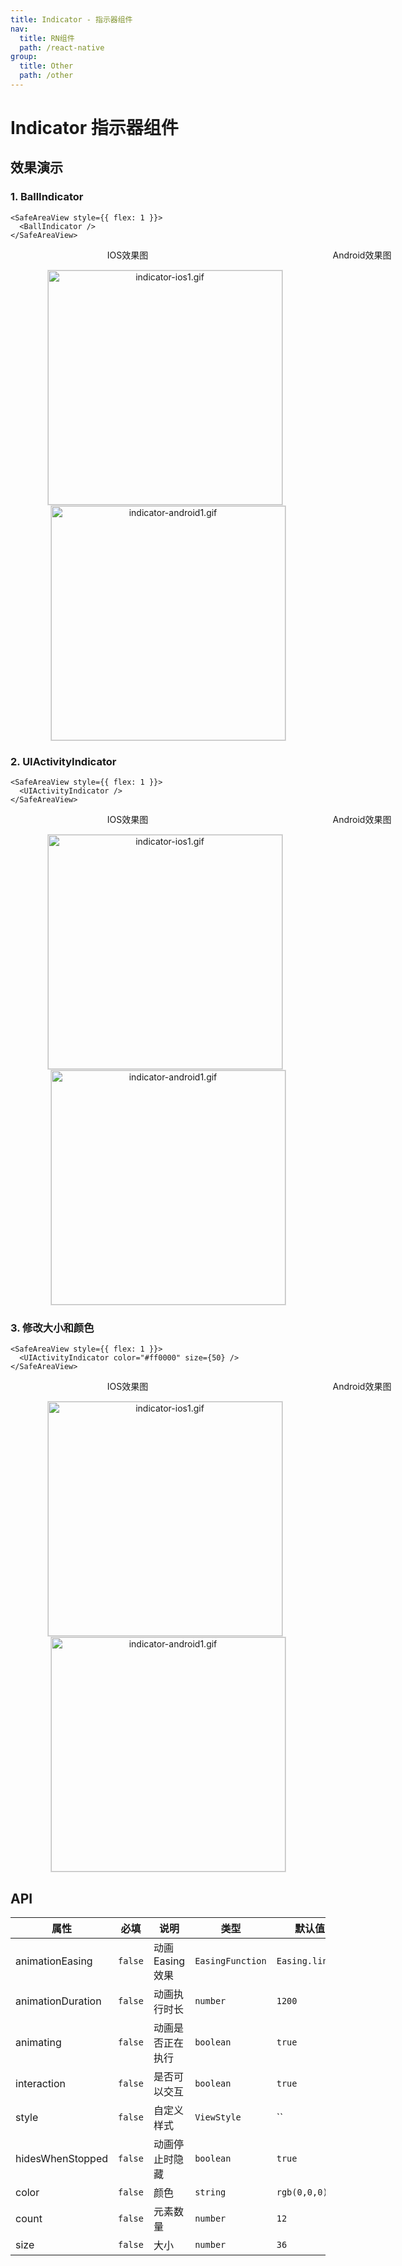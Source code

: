 ```yaml
---
title: Indicator - 指示器组件
nav:
  title: RN组件
  path: /react-native
group:
  title: Other
  path: /other
---
```


# Indicator 指示器组件

## 效果演示

### 1. BallIndicator

```tsx | pure
<SafeAreaView style={{ flex: 1 }}>
  <BallIndicator />
</SafeAreaView>
```

<center>
  <div style="display:flex; width: 750px">
    <div style="width: 375px;">IOS效果图</div>
    <div style="width: 375px;">Android效果图</div>
  </div>
</center>
<center>
  <figure>
    <img
      alt="indicator-ios1.gif"
      src="https://td-dev-public.oss-cn-hangzhou.aliyuncs.com/maoyes-app/1624173464148013948.gif"
      style="width: 375px; margin-right: 10px; border: 1px solid #ddd;"
    />
    <img
      alt="indicator-android1.gif"
      src=""
      style="width: 375px; border: 1px solid #ddd;"
    />
  </figure>
</center>

### 2. UIActivityIndicator

```tsx | pure
<SafeAreaView style={{ flex: 1 }}>
  <UIActivityIndicator />
</SafeAreaView>
```

<center>
  <div style="display:flex; width: 750px">
    <div style="width: 375px;">IOS效果图</div>
    <div style="width: 375px;">Android效果图</div>
  </div>
</center>
<center>
  <figure>
    <img
      alt="indicator-ios1.gif"
      src="https://td-dev-public.oss-cn-hangzhou.aliyuncs.com/maoyes-app/1624173490303265458.gif"
      style="width: 375px; margin-right: 10px; border: 1px solid #ddd;"
    />
    <img
      alt="indicator-android1.gif"
      src=""
      style="width: 375px; border: 1px solid #ddd;"
    />
  </figure>
</center>

### 3. 修改大小和颜色

```tsx | pure
<SafeAreaView style={{ flex: 1 }}>
  <UIActivityIndicator color="#ff0000" size={50} />
</SafeAreaView>
```

<center>
  <div style="display:flex; width: 750px">
    <div style="width: 375px;">IOS效果图</div>
    <div style="width: 375px;">Android效果图</div>
  </div>
</center>
<center>
  <figure>
    <img
      alt="indicator-ios1.gif"
      src="https://td-dev-public.oss-cn-hangzhou.aliyuncs.com/maoyes-app/1624173553240413195.gif"
      style="width: 375px; margin-right: 10px; border: 1px solid #ddd;"
    />
    <img
      alt="indicator-android1.gif"
      src=""
      style="width: 375px; border: 1px solid #ddd;"
    />
  </figure>
</center>

## API

| 属性              | 必填    | 说明             | 类型             | 默认值          |
| ----------------- | ------- | ---------------- | ---------------- | --------------- |
| animationEasing   | `false` | 动画 Easing 效果 | `EasingFunction` | `Easing.linear` |
| animationDuration | `false` | 动画执行时长     | `number`         | `1200`          |
| animating         | `false` | 动画是否正在执行 | `boolean`        | `true`          |
| interaction       | `false` | 是否可以交互     | `boolean`        | `true`          |
| style             | `false` | 自定义样式       | `ViewStyle`      | ``              |
| hidesWhenStopped  | `false` | 动画停止时隐藏   | `boolean`        | `true`          |
| color             | `false` | 颜色             | `string`         | `rgb(0,0,0)`    |
| count             | `false` | 元素数量         | `number`         | `12`            |
| size              | `false` | 大小             | `number`         | `36`            |
